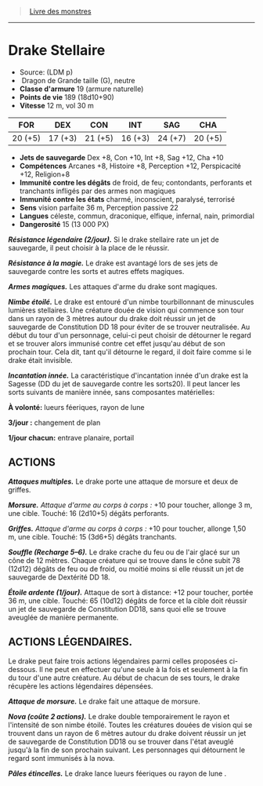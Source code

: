 ﻿> [Livre des monstres](tome_of_beasts.md)

---

# Drake Stellaire

- Source: (LDM p)
-  Dragon de Grande taille (G), neutre
- **Classe d'armure** 19 (armure naturelle)
- **Points de vie** 189 (18d10+90)
- **Vitesse** 12 m, vol 30 m

|FOR|DEX|CON|INT|SAG|CHA|
|---|---|---|---|---|---|
|20 (+5)|17 (+3)|21 (+5)|16 (+3)|24 (+7)|20 (+5)|

- **Jets de sauvegarde** Dex +8, Con +10, Int +8, Sag +12, Cha +10
- **Compétences** Arcanes +8, Histoire +8, Perception +12, Perspicacité +12, Religion+8
- **Immunité contre les dégâts** de froid, de feu; contondants, perforants et tranchants infligés par des armes non magiques
- **Immunité contre les états** charmé, inconscient, paralysé, terrorisé
- **Sens** vision parfaite 36 m, Perception passive 22
- **Langues** céleste, commun, draconique, elfique, infernal, nain, primordial
- **Dangerosité** 15 (13 000 PX)

**_Résistance légendaire (2/jour)._** Si le drake stellaire rate un jet de sauvegarde, il peut choisir à la place de le réussir.

**_Résistance à la magie._** Le drake est avantagé lors de ses jets de sauvegarde contre les sorts et autres effets magiques.

**_Armes magiques._** Les attaques d'arme du drake sont magiques.

**_Nimbe étoilé._** Le drake est entouré d'un nimbe tourbillonnant de minuscules lumières stellaires. Une créature douée de vision qui commence son tour dans un rayon de 3 mètres autour du drake doit réussir un jet de sauvegarde de Constitution DD 18 pour éviter de se trouver neutralisée. Au début du tour d'un personnage, celui-ci peut choisir de détourner le regard et se trouver alors immunisé contre cet effet jusqu'au début de son prochain tour. Cela dit, tant qu'il détourne le regard, il doit faire comme si le drake était invisible.

**_Incantation innée._** La caractéristique d'incantation innée d'un drake est la Sagesse (DD du jet de sauvegarde contre les sorts20). Il peut lancer les sorts suivants de manière innée, sans composantes matérielles:

**À volonté:** lueurs féeriques, rayon de lune

**3/jour :** changement de plan

**1/jour chacun:** entrave planaire, portail

## ACTIONS

**_Attaques multiples._** Le drake porte une attaque de morsure et deux de griffes.

**_Morsure._** _Attaque d'arme au corps à corps :_ +10 pour toucher, allonge 3 m, une cible. Touché: 16 (2d10+5) dégâts perforants.

**_Griffes._** _Attaque d'arme au corps à corps :_ +10 pour toucher, allonge 1,50 m, une cible. Touché: 15 (3d6+5) dégâts tranchants.

**_Souffle (Recharge 5–6)._** Le drake crache du feu ou de l'air glacé sur un cône de 12 mètres. Chaque créature qui se trouve dans le cône subit 78 (12d12) dégâts de feu ou de froid, ou moitié moins si elle réussit un jet de sauvegarde de Dextérité DD 18.

**_Étoile ardente (1/jour)._** Attaque de sort à distance: +12 pour toucher, portée 36 m, une cible. Touché: 65 (10d12) dégâts de force et la cible doit réussir un jet de sauvegarde de Constitution DD18, sans quoi elle se trouve aveuglée de manière permanente.

## ACTIONS LÉGENDAIRES.

Le drake peut faire trois actions légendaires parmi celles proposées ci-dessous. Il ne peut en effectuer qu'une seule à la fois et seulement à la fin du tour d'une autre créature. Au début de chacun de ses tours, le drake récupère les actions légendaires dépensées.

**_Attaque de morsure._** Le drake fait une attaque de morsure.

**_Nova (coûte 2 actions)._** Le drake double temporairement le rayon et l'intensité de son nimbe étoilé. Toutes les créatures douées de vision qui se trouvent dans un rayon de 6 mètres autour du drake doivent réussir un jet de sauvegarde de Constitution DD18 ou se trouver dans l'état aveuglé jusqu'à la fin de son prochain suivant. Les personnages qui détournent le regard sont immunisés à la nova.

**_Pâles étincelles._** Le drake lance lueurs féeriques ou rayon de lune .

